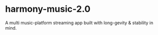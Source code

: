 # harmony-music-2.0
A multi music-platform streaming app built with long-gevity &amp; stability in mind.
